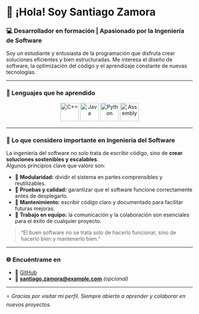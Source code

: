 # 👋 ¡Hola! Soy **Santiago Zamora**

### 💻 Desarrollador en formación | Apasionado por la Ingeniería de Software

Soy un estudiante y entusiasta de la programación que disfruta crear soluciones eficientes y bien estructuradas. Me interesa el diseño de software, la optimización del código y el aprendizaje constante de nuevas tecnologías.

---

### 🚀 Lenguajes que he aprendido

<p align="center">
  <img src="https://cdn.jsdelivr.net/gh/devicons/devicon/icons/cplusplus/cplusplus-original.svg" width="50" height="50" alt="C++" />
  <img src="https://cdn.jsdelivr.net/gh/devicons/devicon/icons/java/java-original.svg" width="50" height="50" alt="Java" />
  <img src="https://cdn.jsdelivr.net/gh/devicons/devicon/icons/python/python-original.svg" width="50" height="50" alt="Python" />
  <img src="https://cdn.jsdelivr.net/gh/devicons/devicon/icons/assembly/assembly-original.svg" width="50" height="50" alt="Assembly" />
</p>

---

### 🧠 Lo que considero importante en Ingeniería del Software

La ingeniería del software no solo trata de escribir código, sino de **crear soluciones sostenibles y escalables**.  
Algunos principios clave que valoro son:

- 🧩 **Modularidad:** dividir el sistema en partes comprensibles y reutilizables.  
- 🧪 **Pruebas y calidad:** garantizar que el software funcione correctamente antes de desplegarlo.  
- 🔄 **Mantenimiento:** escribir código claro y documentado para facilitar futuras mejoras.  
- 🤝 **Trabajo en equipo:** la comunicación y la colaboración son esenciales para el éxito de cualquier proyecto.  

> “El buen software no se trata solo de hacerlo funcionar, sino de hacerlo bien y mantenerlo bien.”

---

### 🌐 Encuéntrame en
- 💼 [GitHub](https://github.com/TU-USUARIO-AQUI)
- 📧 **santiago.zamora@example.com** *(opcional)*

---

⭐ *Gracias por visitar mi perfil. Siempre abierto a aprender y colaborar en nuevos proyectos.*
